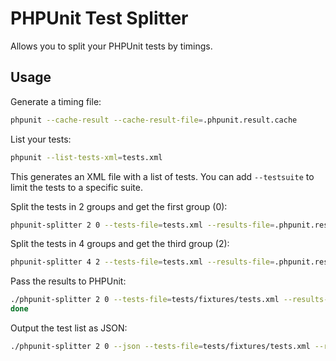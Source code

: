 # PHPUnit Test Splitter

Allows you to split your PHPUnit tests by timings.

## Usage

Generate a timing file:

```bash
phpunit --cache-result --cache-result-file=.phpunit.result.cache
```

List your tests:

```bash
phpunit --list-tests-xml=tests.xml 
```

This generates an XML file with a list of tests. You can add `--testsuite` to limit the tests to a specific suite.

Split the tests in 2 groups and get the first group (0):

```bash
phpunit-splitter 2 0 --tests-file=tests.xml --results-file=.phpunit.result.cache
```

Split the tests in 4 groups and get the third group (2):

```bash
phpunit-splitter 4 2 --tests-file=tests.xml --results-file=.phpunit.result.cache
```

Pass the results to PHPUnit:

```bash
./phpunit-splitter 2 0 --tests-file=tests/fixtures/tests.xml --results-file=tests/fixtures/.phpunit.result.cache | xargs ./vendor/bin/phpunit 
done
```

Output the test list as JSON:

```bash
./phpunit-splitter 2 0 --json --tests-file=tests/fixtures/tests.xml --results-file=tests/fixtures/.phpunit.result.cache
```
